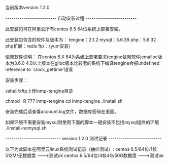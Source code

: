 当前版本version 1.2.0

------------------------- 自动安装过程 -------------------------

此安装包可在阿里云所有centos 6.5 64位系统上部署安装。

此安装包包含的软件及版本为：
tengine：2.1.2
mysql：5.6.38
php：5.6.32
php扩展：redis
ftp：（yum安装）

依赖软件说明：
在centos 6.X 64为系统上部署要求tengine依赖软件jemalloc版本为3.6.0
4.0以上版本在glibc版本比较老的系统下编译tengine会报undefined reference to `clock_gettime'错误

安装步骤：

xshell/xftp上传lnmp-tengine目录

chmod –R 777 lnmp-tengine
cd lnmp-tengine
./install.sh

安装完成后请查看account.log文件，数据库密码在里面。

如果环境不需要安装mysql则使用下面的脚本一键安装不包括mysql组件的环境
./install-nomysql.sh

--------------------------- version 1.2.0 测试记录 --------------------------

以下为此脚本在阿里云linux系统测试记录（抽样测试）:
centos 6.5/64位/1核512M/无数据盘     --->测试ok
centos 6.5/64位/4核4G/50G数据盘      --->测试ok
